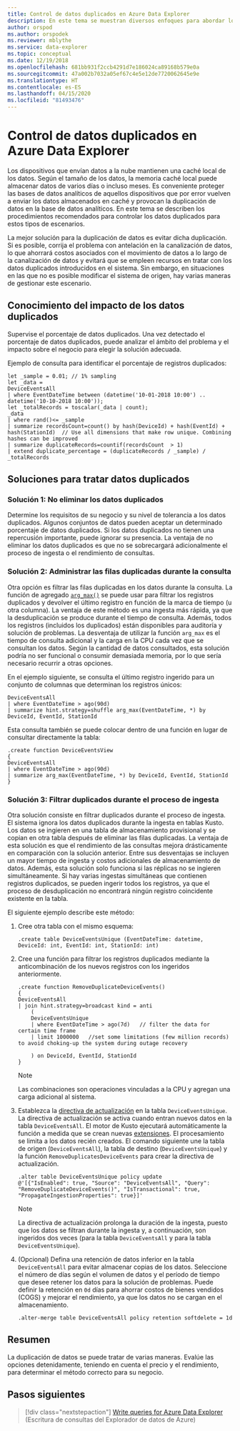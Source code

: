 ```yaml
---
title: Control de datos duplicados en Azure Data Explorer
description: En este tema se muestran diversos enfoques para abordar los datos duplicados cuando se usa Azure Data Explorer.
author: orspod
ms.author: orspodek
ms.reviewer: mblythe
ms.service: data-explorer
ms.topic: conceptual
ms.date: 12/19/2018
ms.openlocfilehash: 681bb931f2ccb4291d7e186024ca89168b579e0a
ms.sourcegitcommit: 47a002b7032a05ef67c4e5e12de7720062645e9e
ms.translationtype: HT
ms.contentlocale: es-ES
ms.lasthandoff: 04/15/2020
ms.locfileid: "81493476"
---
```

# <a name="handle-duplicate-data-in-azure-data-explorer"></a>Control de datos duplicados en Azure Data Explorer

Los dispositivos que envían datos a la nube mantienen una caché local de los datos. Según el tamaño de los datos, la memoria caché local puede almacenar datos de varios días o incluso meses. Es conveniente proteger las bases de datos analíticos de aquellos dispositivos que por error vuelven a enviar los datos almacenados en caché y provocan la duplicación de datos en la base de datos analíticos. En este tema se describen los procedimientos recomendados para controlar los datos duplicados para estos tipos de escenarios.

La mejor solución para la duplicación de datos es evitar dicha duplicación. Si es posible, corrija el problema con antelación en la canalización de datos, lo que ahorrará costos asociados con el movimiento de datos a lo largo de la canalización de datos y evitará que se empleen recursos en tratar con los datos duplicados introducidos en el sistema. Sin embargo, en situaciones en las que no es posible modificar el sistema de origen, hay varias maneras de gestionar este escenario.

## <a name="understand-the-impact-of-duplicate-data"></a>Conocimiento del impacto de los datos duplicados

Supervise el porcentaje de datos duplicados. Una vez detectado el porcentaje de datos duplicados, puede analizar el ámbito del problema y el impacto sobre el negocio para elegir la solución adecuada.

Ejemplo de consulta para identificar el porcentaje de registros duplicados:

```kusto
let _sample = 0.01; // 1% sampling
let _data =
DeviceEventsAll
| where EventDateTime between (datetime('10-01-2018 10:00') .. datetime('10-10-2018 10:00'));
let _totalRecords = toscalar(_data | count);
_data
| where rand()<= _sample
| summarize recordsCount=count() by hash(DeviceId) + hash(EventId) + hash(StationId)  // Use all dimensions that make row unique. Combining hashes can be improved
| summarize duplicateRecords=countif(recordsCount  > 1)
| extend duplicate_percentage = (duplicateRecords / _sample) / _totalRecords  
```

## <a name="solutions-for-handling-duplicate-data"></a>Soluciones para tratar datos duplicados

### <a name="solution-1-dont-remove-duplicate-data"></a>Solución 1: No eliminar los datos duplicados

Determine los requisitos de su negocio y su nivel de tolerancia a los datos duplicados. Algunos conjuntos de datos pueden aceptar un determinado porcentaje de datos duplicados. Si los datos duplicados no tienen una repercusión importante, puede ignorar su presencia. La ventaja de no eliminar los datos duplicados es que no se sobrecargará adicionalmente el proceso de ingesta o el rendimiento de consultas.

### <a name="solution-2-handle-duplicate-rows-during-query"></a>Solución 2: Administrar las filas duplicadas durante la consulta

Otra opción es filtrar las filas duplicadas en los datos durante la consulta. La función de agregado [`arg_max()`](kusto/query/arg-max-aggfunction.md) se puede usar para filtrar los registros duplicados y devolver el último registro en función de la marca de tiempo (u otra columna). La ventaja de este método es una ingesta más rápida, ya que la desduplicación se produce durante el tiempo de consulta. Además, todos los registros (incluidos los duplicados) están disponibles para auditoría y solución de problemas. La desventaja de utilizar la función `arg_max` es el tiempo de consulta adicional y la carga en la CPU cada vez que se consultan los datos. Según la cantidad de datos consultados, esta solución podría no ser funcional o consumir demasiada memoria, por lo que sería necesario recurrir a otras opciones.

En el ejemplo siguiente, se consulta el último registro ingerido para un conjunto de columnas que determinan los registros únicos:

```kusto
DeviceEventsAll
| where EventDateTime > ago(90d)
| summarize hint.strategy=shuffle arg_max(EventDateTime, *) by DeviceId, EventId, StationId
```

Esta consulta también se puede colocar dentro de una función en lugar de consultar directamente la tabla:

```kusto
.create function DeviceEventsView
{
DeviceEventsAll
| where EventDateTime > ago(90d)
| summarize arg_max(EventDateTime, *) by DeviceId, EventId, StationId
}
```

### <a name="solution-3-filter-duplicates-during-the-ingestion-process"></a>Solución 3: Filtrar duplicados durante el proceso de ingesta

Otra solución consiste en filtrar duplicados durante el proceso de ingesta. El sistema ignora los datos duplicados durante la ingesta en tablas Kusto. Los datos se ingieren en una tabla de almacenamiento provisional y se copian en otra tabla después de eliminar las filas duplicadas. La ventaja de esta solución es que el rendimiento de las consultas mejora drásticamente en comparación con la solución anterior. Entre sus desventajas se incluyen un mayor tiempo de ingesta y costos adicionales de almacenamiento de datos. Además, esta solución solo funciona si las réplicas no se ingieren simultáneamente. Si hay varias ingestas simultáneas que contienen registros duplicados, se pueden ingerir todos los registros, ya que el proceso de desduplicación no encontrará ningún registro coincidente existente en la tabla.    

El siguiente ejemplo describe este método:

1. Cree otra tabla con el mismo esquema:

    ```kusto
    .create table DeviceEventsUnique (EventDateTime: datetime, DeviceId: int, EventId: int, StationId: int)
    ```

1. Cree una función para filtrar los registros duplicados mediante la anticombinación de los nuevos registros con los ingeridos anteriormente.

    ```kusto
    .create function RemoveDuplicateDeviceEvents()
    {
    DeviceEventsAll
    | join hint.strategy=broadcast kind = anti
        (
        DeviceEventsUnique
        | where EventDateTime > ago(7d)   // filter the data for certain time frame
        | limit 1000000   //set some limitations (few million records) to avoid choking-up the system during outage recovery

        ) on DeviceId, EventId, StationId
    }
    ```

    > [!NOTE]
    > Las combinaciones son operaciones vinculadas a la CPU y agregan una carga adicional al sistema.

1. Establezca la [directiva de actualización](kusto/management/update-policy.md) en la tabla `DeviceEventsUnique`. La directiva de actualización se activa cuando entran nuevos datos en la tabla `DeviceEventsAll`. El motor de Kusto ejecutará automáticamente la función a medida que se crean nuevas [extensiones](kusto/management/extents-overview.md). El procesamiento se limita a los datos recién creados. El comando siguiente une la tabla de origen (`DeviceEventsAll`), la tabla de destino (`DeviceEventsUnique`) y la función `RemoveDuplicatesDeviceEvents` para crear la directiva de actualización.

    ```kusto
    .alter table DeviceEventsUnique policy update
    @'[{"IsEnabled": true, "Source": "DeviceEventsAll", "Query": "RemoveDuplicateDeviceEvents()", "IsTransactional": true, "PropagateIngestionProperties": true}]'
    ```

    > [!NOTE]
    > La directiva de actualización prolonga la duración de la ingesta, puesto que los datos se filtran durante la ingesta y, a continuación, son ingeridos dos veces (para la tabla `DeviceEventsAll` y para la tabla `DeviceEventsUnique`).

1. (Opcional) Defina una retención de datos inferior en la tabla `DeviceEventsAll` para evitar almacenar copias de los datos. Seleccione el número de días según el volumen de datos y el período de tiempo que desee retener los datos para la solución de problemas. Puede definir la retención en `0d` días para ahorrar costos de bienes vendidos (COGS) y mejorar el rendimiento, ya que los datos no se cargan en el almacenamiento.

    ```kusto
    .alter-merge table DeviceEventsAll policy retention softdelete = 1d
    ```

## <a name="summary"></a>Resumen

La duplicación de datos se puede tratar de varias maneras. Evalúe las opciones detenidamente, teniendo en cuenta el precio y el rendimiento, para determinar el método correcto para su negocio.

## <a name="next-steps"></a>Pasos siguientes

> [!div class="nextstepaction"]
> [Write queries for Azure Data Explorer](write-queries.md) (Escritura de consultas del Explorador de datos de Azure)
